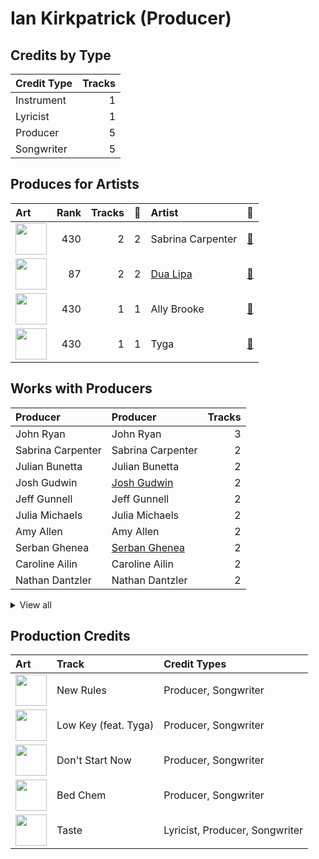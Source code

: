 # Ian Kirkpatrick (Producer)

## Credits by Type

| Credit Type | Tracks |
|:---|---:|
| Instrument | 1 |
| Lyricist | 1 |
| Producer | 5 |
| Songwriter | 5 |

## Produces for Artists

| Art | Rank | Tracks | 💚 | Artist | 🔗 |
|:---|---:|---:|---:|:---|:---|
| <img src="https://i.scdn.co/image/ab6761610000e5ebe053b8338322b9c8609ee7ae" alt="" width="50" /> | 430 | 2 | 2 | Sabrina Carpenter | [🔗](https://open.spotify.com/artist/74KM79TiuVKeVCqs8QtB0B) |
| <img src="https://i.scdn.co/image/ab6761610000e5eb0c68f6c95232e716f0abee8d" alt="" width="50" /> | 87 | 2 | 2 | [Dua Lipa](../../artists/dua_lipa/overview.md) | [🔗](https://open.spotify.com/artist/6M2wZ9GZgrQXHCFfjv46we) |
| <img src="https://i.scdn.co/image/ab6761610000e5eb718ddcdbdde85659512e7364" alt="" width="50" /> | 430 | 1 | 1 | Ally Brooke | [🔗](https://open.spotify.com/artist/6TXM1kV4L8DsDAkAfbOPYk) |
| <img src="https://i.scdn.co/image/ab6761610000e5eb1d8e3ecf59f556b8e4fafce8" alt="" width="50" /> | 430 | 1 | 1 | Tyga | [🔗](https://open.spotify.com/artist/5LHRHt1k9lMyONurDHEdrp) |

## Works with Producers

| Producer | Producer | Tracks |
|:---|:---|---:|
| John Ryan | John Ryan | 3 |
| Sabrina Carpenter | Sabrina Carpenter | 2 |
| Julian Bunetta | Julian Bunetta | 2 |
| Josh Gudwin | [Josh Gudwin](../josh_gudwin/overview.md) | 2 |
| Jeff Gunnell | Jeff Gunnell | 2 |
| Julia Michaels | Julia Michaels | 2 |
| Amy Allen | Amy Allen | 2 |
| Serban Ghenea | [Serban Ghenea](../serban_ghenea/overview.md) | 2 |
| Caroline Ailin | Caroline Ailin | 2 |
| Nathan Dantzler | Nathan Dantzler | 2 |


<details>
<summary>View all</summary>

| Producer | Producer | Tracks |
|:---|:---|---:|
| Emily Warren | Emily Warren | 2 |
| Bryce Bordone | [Bryce Bordone](../bryce_bordone/overview.md) | 2 |
| Tyga | Tyga | 1 |
| Ally Brooke | Ally Brooke | 1 |
| Cermyth Williams | Cermyth Williams | 1 |
| Dua Lipa | Dua Lipa | 1 |
| Joe London | Joe London | 1 |
| Chris Galland | Chris Galland | 1 |
| Manny Marroquin | [Manny Marroquin](../manny_marroquin/overview.md) | 1 |
| Scott Harris | Scott Harris | 1 |
| Drew Jurecka | Drew Jurecka | 1 |
| Teddy Geiger | Teddy Geiger | 1 |

</details>


## Production Credits

| Art | Track | Credit Types |
|:---|:---|:---|
| <img src="https://i.scdn.co/image/ab67616d0000b273ae395b47b186c2bc8c458e0f" alt="" width="50" /> | New Rules | Producer, Songwriter |
| <img src="https://i.scdn.co/image/ab67616d0000b2734f89844c76d620ff098ef5c6" alt="" width="50" /> | Low Key (feat. Tyga) | Producer, Songwriter |
| <img src="https://i.scdn.co/image/ab67616d0000b2732172b607853fa89cefa2beb4" alt="" width="50" /> | Don't Start Now | Producer, Songwriter |
| <img src="https://i.scdn.co/image/ab67616d0000b273fd8d7a8d96871e791cb1f626" alt="" width="50" /> | Bed Chem | Producer, Songwriter |
| <img src="https://i.scdn.co/image/ab67616d0000b273fd8d7a8d96871e791cb1f626" alt="" width="50" /> | Taste | Lyricist, Producer, Songwriter |